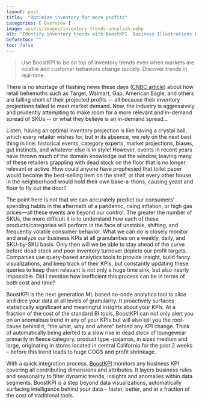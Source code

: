 ```yaml
---
layout: post
title:  "Optimize inventory for more profits"
categories: [ Overview ]
image: assets/images/inventory-trends-unsplash.webp
alt: "Identify inventory trends with BoostKPI. Business Illustrations by StorySet"
beforetoc: ""
toc: false
---
```

>Use BoostKPI to be on top of inventory trends even when markets are volatile and customer behaviors change quickly. Discover trends in real-time.

There is no shortage of flashing news these days ([CNBC article](https://www.cnbc.com/2022/06/07/target-markdowns-plan-to-cut-inventory.html)) about how retail behemoths such as Target, Walmart, Gap, American Eagle, and others are falling short of their projected profits -- all because their inventory projections failed to meet market demand. Now, the industry is aggressively and prudently attempting to make room for a more relevant and in-demand spread of SKUs -- or what they believe is an in-demand spread...

Listen, having an optimal inventory projection is like having a crystal ball, which every retailer wishes for, but in its absence, we rely on the next best thing in line: historical events, category experts, market projections, biases, gut instincts, and whatever else is in style! However, events in recent years have thrown much of the domain knowledge out the window, leaving many of these retailers grappling with dead stock on the floor that is no longer relevant or active. How could anyone have prophesied that toilet paper would become the best-selling item on the shelf, or that every other house in the neighborhood would hold their own bake-a-thons, causing yeast and flour to fly out the door?

The point here is not that we can accurately predict our consumers' spending habits in the aftermath of a pandemic, rising inflation, or high gas prices—all these events are beyond our control. The greater the number of SKUs, the more difficult it is to understand how each of these products/categories will perform in the face of unstable, shifting, and frequently volatile consumer behavior. What we can do is closely monitor and analyze our business KPIs at all granularities on a weekly, daily, and SKU-by-SKU basis. Only then will we be able to stay ahead of the curve before dead stock and poor inventory turnover deplete our profit targets. Companies use query-based analytics tools to provide insight, build fancy visualizations, and keep track of their KPIs, but constantly updating these queries to keep them relevant is not only a huge time sink, but also nearly impossible. Did I mention how inefficient this process can be in terms of both cost and time?

BoostKPI is the next generation ML based no-code analytics tool to slice and dice your data at all levels of granularity. It proactively surfaces statistically significant and meaningful insights about your KPIs. At a fraction of the cost of the standard BI tools, BoostKPI can not only alert you on an anomalous trend in any of your KPIs but will also tell you the root-cause behind it, “the what, why and where” behind any KPI change. Think of automatically being alerted to a slow rise in dead stock of loungewear primarily in fleece category, product type -pajamas, in sizes medium and large, originating in stores located in central California for the past 2 weeks – before this trend leads to huge COGS and profit shrinkage.

With a quick integration process, [BoostKPI](https://boostkpi.com) monitors any business KPI covering all contributing dimensions and attributes. It layers business rules and seasonality to filter dynamic trends, insights and anomalies within data segments.  BoostKPI is a step beyond data visualizations, automatically surfacing intelligence behind your data - faster, better, and at a fraction of the cost of traditional tools.
